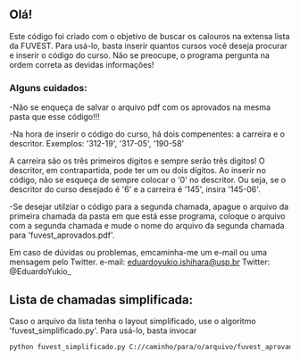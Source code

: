 ## Olá!
Este código foi criado com o objetivo de buscar os calouros na extensa lista da FUVEST.
Para usá-lo, basta inserir quantos cursos você deseja procurar e inserir o código do curso.
Não se preocupe, o programa pergunta na ordem correta as devidas informações!


### Alguns cuidados:

-Não se enqueça de salvar o arquivo pdf com os aprovados na mesma pasta que esse código!!!

-Na hora de inserir o código do curso, há dois compenentes: a carreira e o descritor.
 Exemplos: '312-19', '317-05', '190-58'

 A carreira são os três primeiros digitos e sempre serão três digitos!
 O descritor, em contrapartida, pode ter um ou dois dígitos. Ao inserir no código, não
 se esqueça de sempre colocar o '0' no descritor. Ou seja, se o descritor do curso desejado
 é '6' e a carreira é '145', insira '145-06'.


-Se desejar utilziar o código para a segunda chamada, apague o arquivo da primeira chamada
 da pasta em que está esse programa, coloque o arquivo com a segunda chamada e mude o nome
 do arquivo da segunda chamada para 'fuvest_aprovados.pdf'.



Em caso de dúvidas ou problemas, emcaminha-me um e-mail ou uma mensagem pelo Twitter.
e-mail: eduardoyukio.ishihara@usp.br
Twitter: @EduardoYukio_


## Lista de chamadas simplificada:
Caso o arquivo da lista tenha o layout simplificado, use o algoritmo 'fuvest_simplificado.py'.
Para usá-lo, basta invocar 
```bash
python fuvest_simplificado.py C://caminho/para/o/arquivo/fuvest_aprovados.pdf -f "Instituto de Matemática e Estatística - USP" -f "Outra escola opcional"
```
